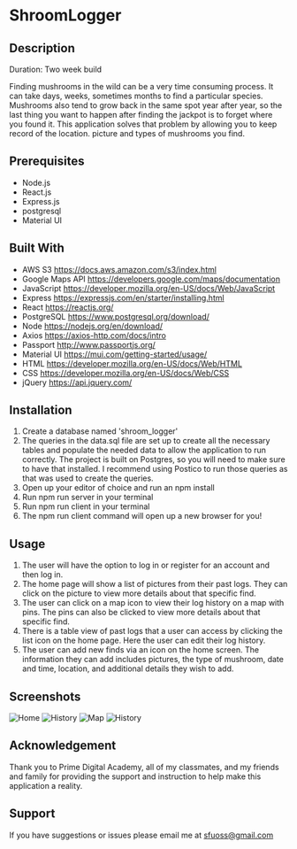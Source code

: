 # ShroomLogger

## Description

Duration: Two week build

Finding mushrooms in the wild can be a very time consuming process. It can take days, weeks, sometimes months to find a particular species. Mushrooms also tend to grow back in the same spot year after year, so the last thing you want to happen after finding the jackpot is to forget where you found it. This application solves that problem by allowing you to keep record of the location. picture and types of mushrooms you find. 

## Prerequisites
- Node.js
- React.js
- Express.js
- postgresql
- Material UI

## Built With
- AWS S3 https://docs.aws.amazon.com/s3/index.html
- Google Maps API https://developers.google.com/maps/documentation
- JavaScript https://developer.mozilla.org/en-US/docs/Web/JavaScript
- Express https://expressjs.com/en/starter/installing.html
- React https://reactjs.org/
- PostgreSQL https://www.postgresql.org/download/
- Node https://nodejs.org/en/download/
- Axios https://axios-http.com/docs/intro
- Passport http://www.passportjs.org/
- Material UI https://mui.com/getting-started/usage/
- HTML https://developer.mozilla.org/en-US/docs/Web/HTML
- CSS https://developer.mozilla.org/en-US/docs/Web/CSS
- jQuery https://api.jquery.com/

## Installation

1. Create a database named 'shroom_logger'
2. The queries in the data.sql file are set up to create all the necessary tables and populate the needed data to allow the application to run correctly. The project is built on Postgres, so you will need to make sure to have that installed. I recommend using Postico to run those queries as that was used to create the queries.
3. Open up your editor of choice and run an npm install
4. Run npm run server in your terminal
5. Run npm run client in your terminal
6. The npm run client command will open up a new browser for you!

## Usage

1. The user will have the option to log in or register for an account and then log in.
2. The home page will show a list of pictures from their past logs. They can click on the picture to view more details about that specific find.
3. The user can click on a map icon to view their log history on a map with pins. The pins can also be clicked to view more details about that specific find.
4. There is a table view of past logs that a user can access by clicking the list icon on the home page. Here the user can edit their log history.
5. The user can add new finds via an icon on the home screen. The information they can add includes pictures, the type of mushroom, date and time, location, and additional details they wish to add. 

## Screenshots
![Home](https://user-images.githubusercontent.com/38589057/138919368-95fb794a-d8c4-4b2f-89f2-2e50f62bae8b.png)
![History](https://user-images.githubusercontent.com/38589057/138919410-60a611f6-f46f-459c-81e7-8923bd34f4bf.png)
![Map](https://user-images.githubusercontent.com/38589057/138919488-6b9ea8c7-9f0e-44e6-9827-b4e313c6bb12.png)
![History](https://user-images.githubusercontent.com/38589057/138919498-0b095eaa-93bd-4979-9bca-8c2111b93f8f.png)


## Acknowledgement

Thank you to Prime Digital Academy, all of my classmates, and my friends and family for providing the support and instruction to help make this application a reality.

## Support

If you have suggestions or issues please email me at sfuoss@gmail.com


